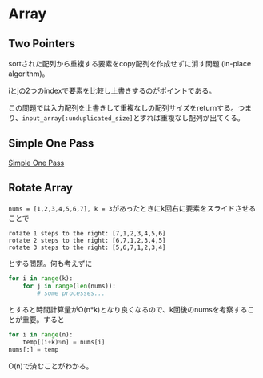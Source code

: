 # Array
## Two Pointers
sortされた配列から重複する要素をcopy配列を作成せずに消す問題 (in-place algorithm)。

iとjの2つのindexで要素を比較し上書きするのがポイントである。

この問題では入力配列を上書きして重複なしの配列サイズをreturnする。つまり、`input_array[:unduplicated_size]`とすれば重複なし配列が出てくる。

## Simple One Pass
[Simple One Pass](122_maxprofit_2.png)

## Rotate Array
`nums = [1,2,3,4,5,6,7], k = 3`があったときにk回右に要素をスライドさせることで
```
rotate 1 steps to the right: [7,1,2,3,4,5,6]
rotate 2 steps to the right: [6,7,1,2,3,4,5]
rotate 3 steps to the right: [5,6,7,1,2,3,4]
```
とする問題。何も考えずに
```python
for i in range(k):
    for j in range(len(nums)):
        # some processes...
```
とすると時間計算量がO(n*k)となり良くなるので、k回後のnumsを考察することが重要。すると
```python
for i in range(n):
    temp[(i+k)%n] = nums[i]
nums[:] = temp
```
O(n)で済むことがわかる。